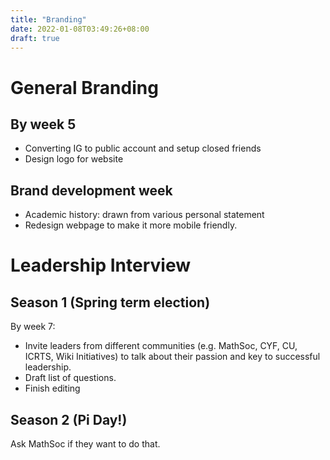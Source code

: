 ```yaml
---
title: "Branding"
date: 2022-01-08T03:49:26+08:00
draft: true
---
```


# General Branding

## By week 5
- Converting IG to public account and setup closed friends
- Design logo for website

## Brand development week
- Academic history: drawn from various personal statement
- Redesign webpage to make it more mobile friendly.

# Leadership Interview

## Season 1 (Spring term election)
By week 7:
- Invite leaders from different communities (e.g. MathSoc, CYF, CU, ICRTS, Wiki Initiatives) to talk about their passion and key to successful leadership.
- Draft list of questions.
- Finish editing

## Season 2 (Pi Day!)
Ask MathSoc if they want to do that.